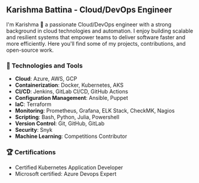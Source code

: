 
## Karishma Battina - Cloud/DevOps Engineer

I'm Karishma 👋 a passionate Cloud/DevOps engineer with a strong background in cloud technologies and automation. I enjoy building scalable and resilient systems that empower teams to deliver software faster and more efficiently. Here you'll find some of my projects, contributions, and open-source work.

### 🔧 Technologies and Tools

- **Cloud**: Azure, AWS, GCP
- **Containerization**: Docker, Kubernetes, AKS
- **CI/CD**: Jenkins, GitLab CI/CD, GitHub Actions
- **Configuration Management**: Ansible, Puppet
- **IaC**: Terraform
- **Monitoring**: Prometheus, Grafana, ELK Stack, CheckMK, Nagios
- **Scripting**: Bash, Python, Julia, Powershell
- **Version Control**: Git, GitHub, GitLab
- **Security**: Snyk
- **Machine Learning**: Competitions Contributor


### 🏆 Certifications

- Certified Kubernetes Application Developer
- Microsoft certified: Azure Devops Expert
